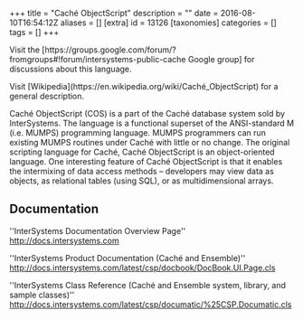 +++
title = "Caché ObjectScript"
description = ""
date = 2016-08-10T16:54:12Z
aliases = []
[extra]
id = 13126
[taxonomies]
categories = []
tags = []
+++
<p>Visit the [https://groups.google.com/forum/?fromgroups#!forum/intersystems-public-cache Google group] for discussions about this language.</p>

<p>Visit [Wikipedia](https://en.wikipedia.org/wiki/Caché_ObjectScript) for a general description.</p>

<p>Caché ObjectScript (COS) is a part of the Caché database system sold by InterSystems. The language is a functional superset of the ANSI-standard M (i.e. MUMPS) programming language. MUMPS programmers can run existing MUMPS routines under Caché with little or no change.  The original scripting language for Caché, Caché ObjectScript is an object-oriented language. One interesting feature of Caché ObjectScript is that it enables the intermixing of data access methods – developers may view data as objects, as relational tables (using SQL), or as multidimensional arrays.
</p>

## Documentation
''InterSystems Documentation Overview Page''<br />
http://docs.intersystems.com

''InterSystems Product Documentation (Cach&eacute; and Ensemble)''<br />
http://docs.intersystems.com/latest/csp/docbook/DocBook.UI.Page.cls

''InterSystems Class Reference (Cach&eacute; and Ensemble system, library, and sample classes)''<br />
http://docs.intersystems.com/latest/csp/documatic/%25CSP.Documatic.cls
